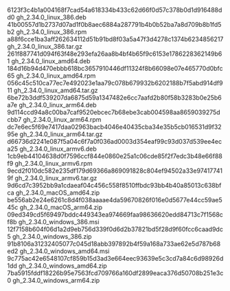 6123f3c4b1a004168f7cad54a618334b433c62d66f0d57c378b0d1d916488dd0  gh_2.34.0_linux_386.deb
41b00557d1b2737d07ad1f0b8aec6884a287791b4b0b52ba7a8d709b8b1fd5b2  gh_2.34.0_linux_386.rpm
a88f6cce1ba3aff262634112d51b91bd8f03a5a47f3d4278c1374b6234856217  gh_2.34.0_linux_386.tar.gz
261f887741d094f63f48e293efa26aa8b4bf4b65f9c6153e1786228362149b61  gh_2.34.0_linux_amd64.deb
184d16b94d470ebbb618bc3657910446df11324f8b66098e07e465770d0bfc65  gh_2.34.0_linux_amd64.rpm
056c45c510ca77ec7e492023e1aa79c078b679932b6202188b7f5abd914df911  gh_2.34.0_linux_amd64.tar.gz
6be72b3ddf539207da6875d59a1347482e6cc7aafd2b80f58b3283b0e25b6a7e  gh_2.34.0_linux_arm64.deb
9d114ccd94a8c00ba7caf9520ebcec7b68ebe3cab004598aa8659039275dcbb7  gh_2.34.0_linux_arm64.rpm
dc7e6ec5f69e7417daa02963bacb4046e40435cba34e35b5cb016531d9f3295e  gh_2.34.0_linux_arm64.tar.gz
d66736d2241e087f5a04c6f7a0f036ad0003d354eaf99c93d037d539ee4eca25  gh_2.34.0_linux_armv6.deb
1cb9eb44104638d0f7596ccf844e0860e25a1c06cde85f2f7edc3b48e66f88f9  gh_2.34.0_linux_armv6.rpm
9ecd2f010dc582e235df179d69366a869091828c804ef94502a33e974177419f  gh_2.34.0_linux_armv6.tar.gz
9d6cd7c3952bb9a1cdaeaf04c456c558f8510ffbdc93bb4b40a85013c638bfca  gh_2.34.0_macOS_amd64.zip
be556ab2e24e6261c8d4f038aaaae4da59670826f016e0d5677e44cc59ae545c  gh_2.34.0_macOS_arm64.zip
09ed349cd5f69497bddc449343ea974669faa98636620edd84713c7f1568cf8b  gh_2.34.0_windows_386.msi
12f7158b604f06d1a2d9eb756d339f0d6d2b37821bd5f28d9f60fcc6caad9dc5  gh_2.34.0_windows_386.zip
91b8106a31232405077c045d18abb397892b4f59a168a733ae62e5d787b68ed2  gh_2.34.0_windows_amd64.msi
9c775ac42e6548107cf859b15d3ad3e664eec93639e5c3cd7a84c6d98926d1dd  gh_2.34.0_windows_amd64.zip
7ba5915fddf18226b95e7563fcd709766a160df2899eaca376d50708b251e3c0  gh_2.34.0_windows_arm64.zip
